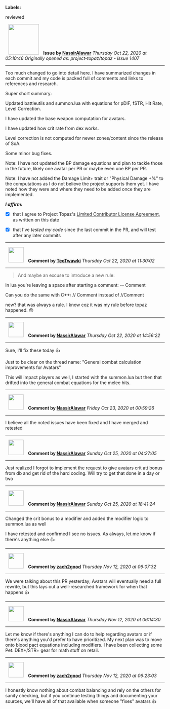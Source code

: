 **Labels:**

reviewed



<a href="https://github.com/NassirAlawar"><img src="https://avatars1.githubusercontent.com/u/22628472?v=4" width="96" height="96" hspace="10"></img></a> **Issue by [NassirAlawar](https://github.com/NassirAlawar)**
_Thursday Oct 22, 2020 at 05:10:46_
_Originally opened as: project-topaz/topaz - Issue 1407_

----

Too much changed to go into detail here. I have summarized changes in each commit and my code is packed full of comments and links to references and research.

Super short summary: 
Updated battleutils and summon.lua with equations for pDIF, fSTR, Hit Rate, Level Correction.
I have updated the base weapon computation for avatars.
I have updated how crit rate from dex works.
Level correction is not computed for newer zones/content since the release of SoA.
Some minor bug fixes.

Note: I have not updated the BP damage equations and plan to tackle those in the future, likely one avatar per PR or maybe even one BP per PR.

Note: I have not added the Damage Limit+ trait or "Physical Damage +%" to the computations as I do not believe the project supports them yet. I have noted how they were and where they need to be added once they are implemented.

<!-- place 'x' mark between square [] brackets to affirm: -->
**_I affirm:_**
- [x] that I agree to Project Topaz's [Limited Contributor License Agreement](http://project-topaz.com/blob/release/CONTRIBUTOR_AGREEMENT.md), as written on this date
- [x] that I've _tested my code_ since the last commit in the PR, and will test after any later commits




----
<a href="https://github.com/TeoTwawki"><img src="https://avatars0.githubusercontent.com/u/6871475?v=4" width="48" height="48" hspace="10"></img></a> **Comment by [TeoTwawki](https://github.com/TeoTwawki)**
_Thursday Oct 22, 2020 at 11:30:02_

----

> And maybe an excuse to introduce a new rule:
In lua you're leaving a space after starting a comment: -- Comment
Can you do the same with C++: // Comment instead of //Comment

new? that was always a rule. I know coz it was my rule before topaz happened. :stuck_out_tongue: 


----
<a href="https://github.com/NassirAlawar"><img src="https://avatars1.githubusercontent.com/u/22628472?v=4" width="48" height="48" hspace="10"></img></a> **Comment by [NassirAlawar](https://github.com/NassirAlawar)**
_Thursday Oct 22, 2020 at 14:56:22_

----

Sure, I'll fix these today 👍 
Just to be clear on the thread name: "General combat calculation improvements for Avatars"
This will impact players as well, I started with the summon.lua but then that drifted into the general combat equations for the melee hits.


----
<a href="https://github.com/NassirAlawar"><img src="https://avatars1.githubusercontent.com/u/22628472?v=4" width="48" height="48" hspace="10"></img></a> **Comment by [NassirAlawar](https://github.com/NassirAlawar)**
_Friday Oct 23, 2020 at 00:59:26_

----

I believe all the noted issues have been fixed and I have merged and retested


----
<a href="https://github.com/NassirAlawar"><img src="https://avatars1.githubusercontent.com/u/22628472?v=4" width="48" height="48" hspace="10"></img></a> **Comment by [NassirAlawar](https://github.com/NassirAlawar)**
_Sunday Oct 25, 2020 at 04:27:05_

----

Just realized I forgot to implement the request to give avatars crit att bonus from db and get rid of the hard coding. Will try to get that done in a day or two


----
<a href="https://github.com/NassirAlawar"><img src="https://avatars1.githubusercontent.com/u/22628472?v=4" width="48" height="48" hspace="10"></img></a> **Comment by [NassirAlawar](https://github.com/NassirAlawar)**
_Sunday Oct 25, 2020 at 18:41:24_

----

Changed the crit bonus to a modifier and added the modifier logic to summon.lua as well

I have retested and confirmed I see no issues. As always, let me know if there's anything else 👍 


----
<a href="https://github.com/zach2good"><img src="https://avatars3.githubusercontent.com/u/1389729?v=4" width="48" height="48" hspace="10"></img></a> **Comment by [zach2good](https://github.com/zach2good)**
_Thursday Nov 12, 2020 at 06:07:32_

----

We were talking about this PR yesterday; Avatars will eventually need a full rewrite, but this lays out a well-researched framework for when that happens 👍 


----
<a href="https://github.com/NassirAlawar"><img src="https://avatars1.githubusercontent.com/u/22628472?v=4" width="48" height="48" hspace="10"></img></a> **Comment by [NassirAlawar](https://github.com/NassirAlawar)**
_Thursday Nov 12, 2020 at 06:14:30_

----

Let me know if there's anything I can do to help regarding avatars or if there's anything you'd prefer to have prioritized. My next plan was to move onto blood pact equations including modifiers. I have been collecting some Pet: DEX+/STR+ gear for math stuff on retail.


----
<a href="https://github.com/zach2good"><img src="https://avatars3.githubusercontent.com/u/1389729?v=4" width="48" height="48" hspace="10"></img></a> **Comment by [zach2good](https://github.com/zach2good)**
_Thursday Nov 12, 2020 at 06:23:03_

----

I honestly know nothing about combat balancing and rely on the others for sanity checking, but if you continue testing things and documenting your sources, we'll have all of that available when someone "fixes" avatars 👍 
